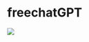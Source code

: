 # freechatGPT

[![](https://img.shields.io/badge/vscode-marketplace-blue?logo=visualstudiocode)](https://marketplace.visualstudio.com/items?itemName=rustcc.chatgpt-cn)